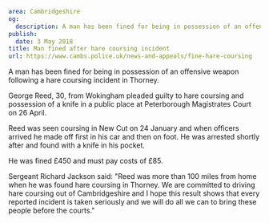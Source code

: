 ```yaml
area: Cambridgeshire
og:
  description: A man has been fined for being in possession of an offensive weapon following a hare coursing incident.
publish:
  date: 3 May 2018
title: Man fined after hare coursing incident
url: https://www.cambs.police.uk/news-and-appeals/fine-hare-coursing
```

A man has been fined for being in possession of an offensive weapon following a hare coursing incident in Thorney.

George Reed, 30, from Wokingham pleaded guilty to hare coursing and possession of a knife in a public place at Peterborough Magistrates Court on 26 April.

Reed was seen coursing in New Cut on 24 January and when officers arrived he made off first in his car and then on foot. He was arrested shortly after and found with a knife in his pocket.

He was fined £450 and must pay costs of £85.

Sergeant Richard Jackson said: "Reed was more than 100 miles from home when he was found hare coursing in Thorney. We are committed to driving hare coursing out of Cambridgeshire and I hope this result shows that every reported incident is taken seriously and we will do all we can to bring these people before the courts."
